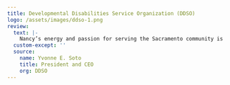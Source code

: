 ```yaml
---
title: Developmental Disabilities Service Organization (DDSO)
logo: /assets/images/ddso-1.png
review: 
  text: |-
    Nancy’s energy and passion for serving the Sacramento community is boundless. Her dynamic network within the community and special talent of being able to find the right person to contribute to a variety of boards truly makes her a valuable asset to Sacramento. If you haven’t met Nancy yet, you probably have seen her, as she is involved in a wide range of activities. We are thrilled to have SacConnects working with us to find more committed board members.
  custom-except: ''
  source: 
    name: Yvonne E. Soto
    title: President and CEO
    org: DDSO 
---
```

